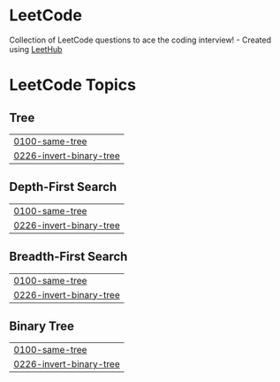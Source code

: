 # LeetCode
Collection of LeetCode questions to ace the coding interview! - Created using [LeetHub](https://github.com/QasimWani/LeetHub)

<!---LeetCode Topics Start-->
# LeetCode Topics
## Tree
|  |
| ------- |
| [0100-same-tree](https://github.com/yoonxjoong/LeetCode/tree/master/0100-same-tree) |
| [0226-invert-binary-tree](https://github.com/yoonxjoong/LeetCode/tree/master/0226-invert-binary-tree) |
## Depth-First Search
|  |
| ------- |
| [0100-same-tree](https://github.com/yoonxjoong/LeetCode/tree/master/0100-same-tree) |
| [0226-invert-binary-tree](https://github.com/yoonxjoong/LeetCode/tree/master/0226-invert-binary-tree) |
## Breadth-First Search
|  |
| ------- |
| [0100-same-tree](https://github.com/yoonxjoong/LeetCode/tree/master/0100-same-tree) |
| [0226-invert-binary-tree](https://github.com/yoonxjoong/LeetCode/tree/master/0226-invert-binary-tree) |
## Binary Tree
|  |
| ------- |
| [0100-same-tree](https://github.com/yoonxjoong/LeetCode/tree/master/0100-same-tree) |
| [0226-invert-binary-tree](https://github.com/yoonxjoong/LeetCode/tree/master/0226-invert-binary-tree) |
<!---LeetCode Topics End-->